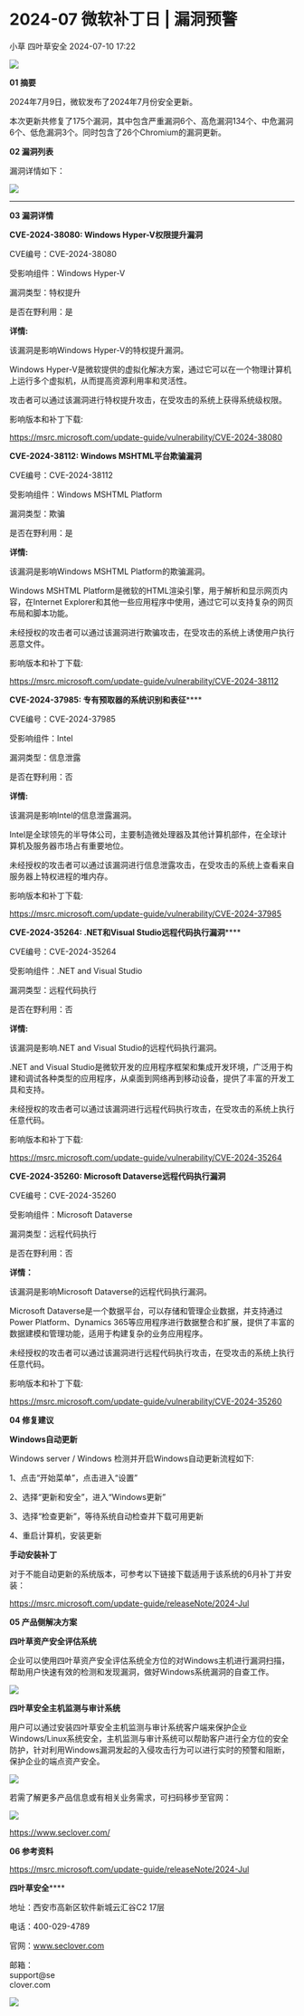 #  2024-07 微软补丁日 | 漏洞预警   
小草  四叶草安全   2024-07-10 17:22  
  
![](https://mmbiz.qpic.cn/sz_mmbiz_gif/icHYExowrVrBvsqxDlecSe4bQhKaicVbX9ibYgA921g7KxqsvNlbRCNAmCQbNocoC6Z4ChRWibQOMGzYjXuICXT27A/640?wx_fmt=gif "")  
  
**01 摘要**  
  
2024年7月9日，微软发布了2024年7月份安全更新。  
  
本次更新共修复了175个漏洞，其中包含严重漏洞6个、高危漏洞134个、中危漏洞6个、低危漏洞3个。同时包含了26个Chromium的漏洞更新。  
  
  
**02 漏洞列表**  
  
漏洞详情如下：  
  
![](https://mmbiz.qpic.cn/sz_mmbiz_jpg/icHYExowrVrAHlRUtiaaAmvGAbiaIYptMTciapMAib93mhpC8D5ayLTlxArt3TBQKJ93BRQtXjY5icKibzo68pj3CnZDg/640?wx_fmt=jpeg&from=appmsg "")  
  
****  
**03 漏洞详情**  
  
  
  
**CVE-2024-38080: Windows Hyper-V权限提升漏洞**  
  
  
CVE编号：CVE-2024-38080  
  
受影响组件：Windows Hyper-V  
  
漏洞类型：特权提升  
  
是否在野利用：是  
  
  
**详情:**  
  
该漏洞是影响Windows Hyper-V的特权提升漏洞。  
  
Windows Hyper-V是微软提供的虚拟化解决方案，通过它可以在一个物理计算机上运行多个虚拟机，从而提高资源利用率和灵活性。  
  
攻击者可以通过该漏洞进行特权提升攻击，在受攻击的系统上获得系统级权限。  
  
影响版本和补丁下载:  
  
https://msrc.microsoft.com/update-guide/vulnerability/CVE-2024-38080  
  
  
  
  
**CVE-2024-38112: Windows MSHTML平台欺骗漏洞**  
  
  
CVE编号：CVE-2024-38112  
  
受影响组件：Windows MSHTML Platform  
  
漏洞类型：欺骗  
  
是否在野利用：是  
  
  
**详情:**  
  
该漏洞是影响Windows MSHTML Platform的欺骗漏洞。  
  
Windows MSHTML Platform是微软的HTML渲染引擎，用于解析和显示网页内容，在Internet Explorer和其他一些应用程序中使用，通过它可以支持复杂的网页布局和脚本功能。  
  
未经授权的攻击者可以通过该漏洞进行欺骗攻击，在受攻击的系统上诱使用户执行恶意文件。  
  
影响版本和补丁下载:  
  
https://msrc.microsoft.com/update-guide/vulnerability/CVE-2024-38112  
   
  
  
  
  
**CVE-2024-37985: 专有预取器的系统识别和表征******  
  
  
CVE编号：CVE-2024-37985  
  
受影响组件：Intel  
  
漏洞类型：信息泄露  
  
是否在野利用：否  
  
  
**详情:**  
  
该漏洞是影响Intel的信息泄露漏洞。  
  
Intel是全球领先的半导体公司，主要制造微处理器及其他计算机部件，在全球计算机及服务器市场占有重要地位。  
  
未经授权的攻击者可以通过该漏洞进行信息泄露攻击，在受攻击的系统上查看来自服务器上特权进程的堆内存。  
  
影响版本和补丁下载:  
  
https://msrc.microsoft.com/update-guide/vulnerability/CVE-2024-37985  
  
  
  
  
**CVE-2024-35264: .NET和Visual Studio远程代码执行漏洞******  
  
  
CVE编号：CVE-2024-35264  
  
受影响组件：.NET and Visual Studio  
  
漏洞类型：远程代码执行  
  
是否在野利用：否  
  
  
**详情:**  
  
该漏洞是影响.NET and Visual Studio的远程代码执行漏洞。  
  
.NET and Visual Studio是微软开发的应用程序框架和集成开发环境，广泛用于构建和调试各种类型的应用程序，从桌面到网络再到移动设备，提供了丰富的开发工具和支持。  
  
未经授权的攻击者可以通过该漏洞进行远程代码执行攻击，在受攻击的系统上执行任意代码。  
  
影响版本和补丁下载:  
  
https://msrc.microsoft.com/update-guide/vulnerability/CVE-2024-35264  
  
  
  
  
**CVE-2024-35260: Microsoft Dataverse远程代码执行漏洞**  
  
  
CVE编号：CVE-2024-35260  
  
受影响组件：Microsoft Dataverse  
  
漏洞类型：远程代码执行  
  
是否在野利用：否  
  
  
**详情：**  
  
该漏洞是影响Microsoft Dataverse的远程代码执行漏洞。  
  
Microsoft Dataverse是一个数据平台，可以存储和管理企业数据，并支持通过Power Platform、Dynamics 365等应用程序进行数据整合和扩展，提供了丰富的数据建模和管理功能，适用于构建复杂的业务应用程序。  
  
未经授权的攻击者可以通过该漏洞进行远程代码执行攻击，在受攻击的系统上执行任意代码。  
  
影响版本和补丁下载:  
  
https://msrc.microsoft.com/update-guide/vulnerability/CVE-2024-35260  
  
  
**04 修复建议**  
  
**Windows自动更新**  
  
  
Windows server / Windows 检测并开启Windows自动更新流程如下:  
  
1、点击“开始菜单”，点击进入“设置”  
  
2、选择“更新和安全”，进入“Windows更新”  
  
3、选择“检查更新”，等待系统自动检查并下载可用更新  
  
4、重启计算机，安装更新  
  
**手动安装补丁**  
  
  
对于不能自动更新的系统版本，可参考以下链接下载适用于该系统的6月补丁并安装：  
  
https://msrc.microsoft.com/update-guide/releaseNote/2024-Jul  
  
  
  
**05 产品侧解决方案**  
  
**四叶草资产安全评估系统**  
  
  
企业可以使用四叶草资产安全评估系统全方位的对Windows主机进行漏洞扫描，帮助用户快速有效的检测和发现漏洞，做好Windows系统漏洞的自查工作。  
  
![](https://mmbiz.qpic.cn/sz_mmbiz_png/icHYExowrVrBvsqxDlecSe4bQhKaicVbX9zKic3Moal8kOBRJcEcIq4cvHrVtyT7dRF2Zgk2N7POypgiagvPt5SFUA/640?wx_fmt=png "")  
  
  
**四叶草安全主机监测与审计系统**  
  
  
用户可以通过安装四叶草安全主机监测与审计系统客户端来保护企业Windows/Linux系统安全，主机监测与审计系统可以帮助客户进行全方位的安全防护，针对利用Windows漏洞发起的入侵攻击行为可以进行实时的预警和阻断，保护企业的端点资产安全。  
  
![](https://mmbiz.qpic.cn/sz_mmbiz_png/icHYExowrVrBvsqxDlecSe4bQhKaicVbX9mD3EorFSWqaQ7MxnsUUDicj5phoqvZCzXpW8wiadAJYj5VOicAS4qrricQ/640?wx_fmt=png "")  
  
  
若需了解更多产品信息或有相关业务需求，可扫码移步至官网：  
  
![](https://mmbiz.qpic.cn/sz_mmbiz_png/icHYExowrVrBvsqxDlecSe4bQhKaicVbX9hDLic7oTUTTjf5icDCwooZ4NbzibrK0QkX3iaOhgMDF8cBYtqyxWF9nia5A/640?wx_fmt=png "")  
  
https://www.seclover.com/  
  
**06 参考资料**  
  
https://msrc.microsoft.com/update-guide/releaseNote/2024-Jul  
  
  
**四叶草安全******  
  
地址：西安市高新区软件新城云汇谷C2 17层  
  
电话：400-029-4789  
  
官网：www.seclover.com  
  
邮箱：  
support@se  
clover.com  
  
  
![](https://mmbiz.qpic.cn/mmbiz_gif/icHYExowrVrDEPZ4ACg9Uic2ibobR1NgjibdGnu5jLanSn6fwLJFp8CkVa1gDiave3iaxYdPriafh70HhOBtichRF8eQGA/640?wx_fmt=gif "")  
  
  
  
  
